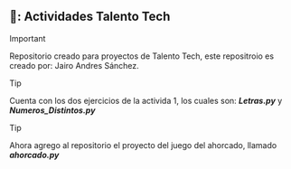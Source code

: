 ## 📓: Actividades Talento Tech
>[!IMPORTANT] 
>Repositorio creado para proyectos de Talento Tech, este repositroio es creado por: Jairo Andres Sánchez.

>[!TIP]
>Cuenta con los dos ejercicios de la activida 1, los cuales son: ***Letras.py*** y ***Numeros_Distintos.py***

>[!TIP]
>Ahora agrego al repositorio el proyecto del juego del ahorcado, llamado ***ahorcado.py***
